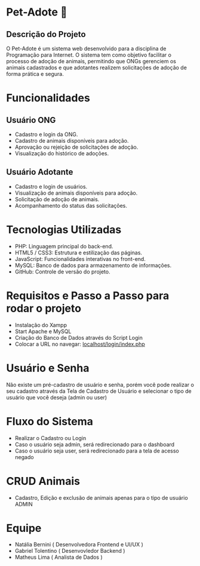 # Pet-Adote 🐾
## Descrição do Projeto

O Pet-Adote é um sistema web desenvolvido para a disciplina de Programação para Internet.
O sistema tem como objetivo facilitar o processo de adoção de animais, permitindo que ONGs gerenciem os animais cadastrados e que adotantes realizem solicitações de adoção de forma prática e segura.

# Funcionalidades
## Usuário ONG
- Cadastro e login da ONG.
- Cadastro de animais disponíveis para adoção.
- Aprovação ou rejeição de solicitações de adoção.
- Visualização do histórico de adoções.

## Usuário Adotante
- Cadastro e login de usuários.
- Visualização de animais disponíveis para adoção.
- Solicitação de adoção de animais.
- Acompanhamento do status das solicitações.

# Tecnologias Utilizadas

- PHP: Linguagem principal do back-end.
- HTML5 / CSS3: Estrutura e estilização das páginas.
- JavaScript: Funcionalidades interativas no front-end.
- MySQL: Banco de dados para armazenamento de informações.
- GitHub: Controle de versão do projeto.

# Requisitos e Passo a Passo para rodar o projeto
- Instalação do Xampp
- Start Apache e MySQL
- Criação do Banco de Dados através do Script Login
- Colocar a URL no navegar: [localhost/login/index.php](http://localhost/login/index.php)

# Usuário e Senha
Não existe um pré-cadastro de usuário e senha, porém você pode realizar o seu cadastro através da Tela de Cadastro de Usuário e selecionar o tipo de usuário que você deseja (admin ou user)

# Fluxo do Sistema
- Realizar o Cadastro ou Login
- Caso o usuário seja admin, será redirecionado para o dashboard
- Caso o usuário seja user, será redirecionado para a tela de acesso negado

# CRUD Animais
- Cadastro, Edição e exclusão de animais apenas para o tipo de usuário ADMIN

# Equipe
- Natália Bernini ( Desenvolvedora Frontend e UI/UX )
- Gabriel Tolentino ( Desenvovledor Backend )
- Matheus Lima ( Analista de Dados )
